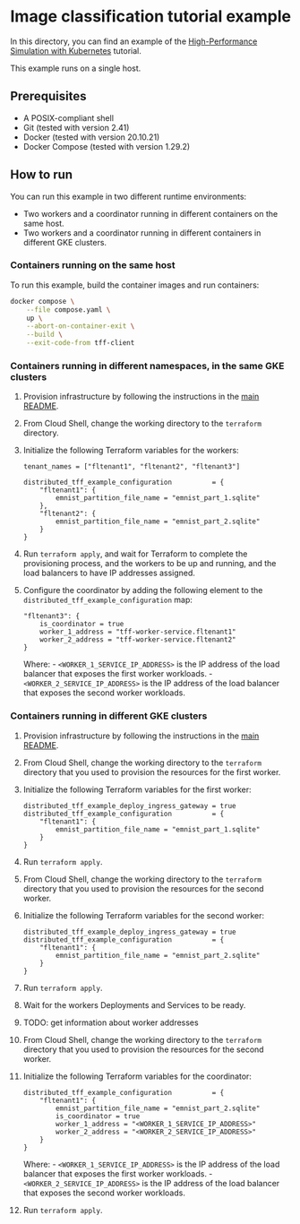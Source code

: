 # Image classification tutorial example

In this directory, you can find an example of the
[High-Performance Simulation with Kubernetes](https://www.tensorflow.org/federated/tutorials/high_performance_simulation_with_kubernetes)
tutorial.

This example runs on a single host.

## Prerequisites

- A POSIX-compliant shell
- Git (tested with version 2.41)
- Docker (tested with version 20.10.21)
- Docker Compose (tested with version 1.29.2)

## How to run

You can run this example in two different runtime environments:

- Two workers and a coordinator running in different containers on the same host.
- Two workers and a coordinator running in different containers in different GKE clusters.

### Containers running on the same host

To run this example, build the container images and run containers:

```sh
docker compose \
    --file compose.yaml \
    up \
    --abort-on-container-exit \
    --build \
    --exit-code-from tff-client
```

### Containers running in different namespaces, in the same GKE clusters

1. Provision infrastructure by following the instructions in the [main README](../../../../README.md).
1. From Cloud Shell, change the working directory to the `terraform` directory.
1. Initialize the following Terraform variables for the workers:

    ```hcl
    tenant_names = ["fltenant1", "fltenant2", "fltenant3"]

    distributed_tff_example_configuration          = {
        "fltenant1": {
            emnist_partition_file_name = "emnist_part_1.sqlite"
        },
        "fltenant2": {
            emnist_partition_file_name = "emnist_part_2.sqlite"
        }
    }
    ```

1. Run `terraform apply`, and wait for Terraform to complete the provisioning process, and the
    workers to be up and running, and the load balancers to have IP addresses assigned.
1. Configure the coordinator by adding the following element to the
    `distributed_tff_example_configuration` map:

    ```hcl
    "fltenant3": {
        is_coordinator = true
        worker_1_address = "tff-worker-service.fltenant1"
        worker_2_address = "tff-worker-service.fltenant2"
    }
    ```

    Where:
        - `<WORKER_1_SERVICE_IP_ADDRESS>` is the IP address of the load balancer
            that exposes the first worker workloads.
        - `<WORKER_2_SERVICE_IP_ADDRESS>` is the IP address of the load balancer
            that exposes the second worker workloads.

### Containers running in different GKE clusters

1. Provision infrastructure by following the instructions in the [main README](../../../../README.md).
1. From Cloud Shell, change the working directory to the `terraform` directory that you used to provision
    the resources for the first worker.
1. Initialize the following Terraform variables for the first worker:

    ```hcl
    distributed_tff_example_deploy_ingress_gateway = true
    distributed_tff_example_configuration          = {
        "fltenant1": {
            emnist_partition_file_name = "emnist_part_1.sqlite"
        }
    }
    ```

1. Run `terraform apply`.
1. From Cloud Shell, change the working directory to the `terraform` directory that you used to provision
    the resources for the second worker.
1. Initialize the following Terraform variables for the second worker:

    ```hcl
    distributed_tff_example_deploy_ingress_gateway = true
    distributed_tff_example_configuration          = {
        "fltenant1": {
            emnist_partition_file_name = "emnist_part_2.sqlite"
        }
    }
    ```

1. Run `terraform apply`.
1. Wait for the workers Deployments and Services to be ready.
1. TODO: get information about worker addresses
1. From Cloud Shell, change the working directory to the `terraform` directory that you used to provision
    the resources for the second worker.
1. Initialize the following Terraform variables for the coordinator:

    ```hcl
    distributed_tff_example_configuration          = {
        "fltenant1": {
            emnist_partition_file_name = "emnist_part_2.sqlite"
            is_coordinator = true
            worker_1_address = "<WORKER_1_SERVICE_IP_ADDRESS>"
            worker_2_address = "<WORKER_2_SERVICE_IP_ADDRESS>"
        }
    }
    ```

    Where:
        - `<WORKER_1_SERVICE_IP_ADDRESS>` is the IP address of the load balancer
            that exposes the first worker workloads.
        - `<WORKER_2_SERVICE_IP_ADDRESS>` is the IP address of the load balancer
            that exposes the second worker workloads.

1. Run `terraform apply`.
